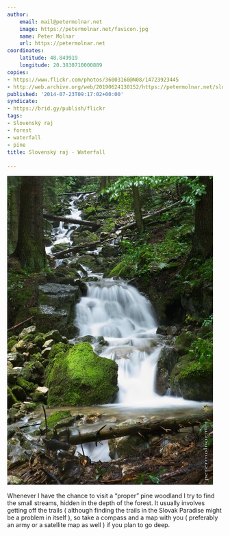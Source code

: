 ```yaml
---
author:
    email: mail@petermolnar.net
    image: https://petermolnar.net/favicon.jpg
    name: Peter Molnar
    url: https://petermolnar.net
coordinates:
    latitude: 48.849919
    longitude: 20.3830710000889
copies:
- https://www.flickr.com/photos/36003160@N08/14723923445
- http://web.archive.org/web/20190624130152/https://petermolnar.net/slovensky-raj-slovak-paradise-waterfall/
published: '2014-07-23T09:17:02+00:00'
syndicate:
- https://brid.gy/publish/flickr
tags:
- Slovenský raj
- forest
- waterfall
- pine
title: Slovenský raj - Waterfall

---
```


![](slovensky-raj-slovak-paradise-waterfall.jpg)

Whenever I have the chance to visit a “proper” pine woodland I try to
find the small streams, hidden in the depth of the forest. It usually
involves getting off the trails ( although finding the trails in the
Slovak Paradise might be a problem in itself ), so take a compass and a
map with you ( preferably an army or a satellite map as well ) if you
plan to go deep.
